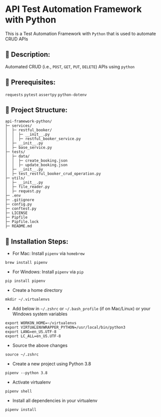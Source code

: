 # API Test Automation Framework with Python

This is a Test Automation Framework with `Python` that is used to automate CRUD APIs

## 🚀 Description:

Automated CRUD (i.e., `POST`, `GET`, `PUT`, `DELETE`) APIs using `python`

## 🚀 Prerequisites:

`requests` `pytest` `assertpy` `python-dotenv`

## 🚀 Project Structure:

```
api-framework-python/
├─ services/
│  ├─ restful_booker/
│  │  ├─ __init__.py
│  │  ├─ restful_booker_service.py
│  ├─ __init__.py
│  ├─ base_service.py
├─ tests/
│  ├─ data/
│  │  ├─ create_booking.json
│  │  ├─ update_booking.json
│  ├─ __init__.py
│  ├─ test_restful_booker_crud_operation.py
├─ utils/
│  ├─ __init__.py
│  ├─ file_reader.py
│  ├─ request.py
├─ .env
├─ .gitignore
├─ config.py
├─ conftest.py
├─ LICENSE
├─ Pipfile
├─ Pipfile.lock
├─ README.md
```

## 🚀 Installation Steps:

- For Mac: Install `pipenv` via `homebrew`

```commandline
brew install pipenv
```

- For Windows: Install `pipenv` via `pip`

```commandline
pip install pipenv
```

- Create a home directory

```commandline
mkdir ~/.virtualenvs
```

- Add below in `~/.zshrc` or `~/.bash_profile` (if on Mac/Linux) or your Windows system variables

```commandline
export WORKON_HOME=~/virtualenvs
export VIRTUALENVWRAPPER_PYTHON=/usr/local/bin/python3
export LANG=en_US.UTF-8
export LC_ALL=en_US.UTF-8
```

- Source the above changes

```commandline
source ~/.zshrc
```

- Create a new project using Python 3.8

```commandline
pipenv --python 3.8
```

- Activate virtualenv

```commandline
pipenv shell
```

- Install all dependencies in your virtualenv

```commandline
pipenv install
```
